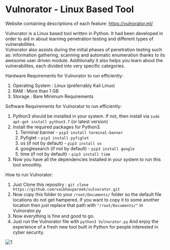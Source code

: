 # Vulnorator - Linux Based Tool
Website containing descriptions of each feature: https://vulnorator.ml/

Vulnorator is a Linux based tool written in Python. It had been developed in order to aid in about learning penetration testing and different types of vulnerabilities.\
Vulnorator also assists during the initial phases of penetration testing such as: information gathering, scanning and automatic enumeration thanks to its awesome user driven module. Additionally it also helps you learn about the vulnerabilites, each divided into very specific categories. 

Hardware Requirements for Vulnorator to run efficiently:
1. Operating System : Linux (preferrably Kali Linux)
2. RAM : More than 1 GB
3. Storage : Bare Minimum Requirements

Software Requirements for Vulnorator to run efficiently:
1. Python3 should be installed in your system. If not, then install via `sudo apt-get install python3.7` (or latest version)
2. Install the required packages for Python3.
    1. Terminal banner - `pip3 install terminal-banner`
    2. Pyfiglet - `pip3 install pyfiglet`
    3. os (if not by default) - `pip3 install os`
    4. googlesearch (if not by default) - `pip3 install google`
    5. time (if not by default) - `pip3 install time`
3. Now you have all the dependencies installed in your system to run this tool smoothly.

How to run Vulnorator: 
1. Just Clone this repositry : `git clone https://github.com/vaibhavpareek/vulnorator.git`
2. Now copy this folder to your `/root/Documents/` folder so the default file locations do not get hampered. If you want to copy it to some another location then just replace that path with `"/root/Documents/"` in Vulnorator.py
3. Now everything is fine and good to go.
4. Just run the Vulnorator file with 
   `python3 Vulnorator.py`
And enjoy the experience of a fresh new tool built in Python for people interested in cyber security.

![1](https://user-images.githubusercontent.com/37809497/60725288-53983a80-9f56-11e9-8488-fa99d6e706cf.png)
